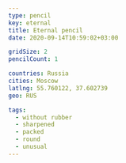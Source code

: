```yaml
---
type: pencil
key: eternal
title: Eternal pencil
date: 2020-09-14T10:59:02+03:00

gridSize: 2
pencilCount: 1

countries: Russia
cities: Moscow
latlng: 55.760122, 37.602739
geo: RUS

tags:
  - without rubber
  - sharpened
  - packed
  - round
  - unusual
---
```

